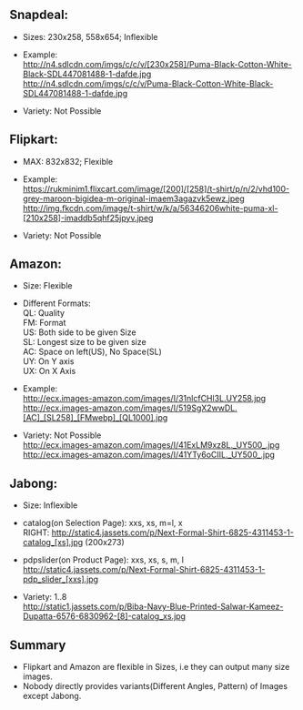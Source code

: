 ## Snapdeal:
* Sizes: 230x258, 558x654; Inflexible

* Example:  
http://n4.sdlcdn.com/imgs/c/c/v/[230x258]/Puma-Black-Cotton-White-Black-SDL447081488-1-dafde.jpg  
http://n4.sdlcdn.com/imgs/c/c/v/Puma-Black-Cotton-White-Black-SDL447081488-1-dafde.jpg

* Variety: Not Possible


## Flipkart:
* MAX: 832x832; Flexible

* Example:  
https://rukminim1.flixcart.com/image/[200]/[258]/t-shirt/p/n/2/vhd100-grey-maroon-bigidea-m-original-imaem3agazvk5ewz.jpeg  
http://img.fkcdn.com/image/t-shirt/w/k/a/56346206white-puma-xl-[210x258]-imaddb5qhf25jpyv.jpeg

* Variety: Not Possible


## Amazon:
* Size: Flexible

* Different Formats:  
QL: Quality  
FM: Format  
US: Both side to be given Size  
SL: Longest size to be given size  
AC: Space on left(US), No Space(SL)  
UY: On Y axis  
UX: On X Axis  

* Example:  
http://ecx.images-amazon.com/images/I/31nlcfCHl3L.UY258.jpg  
http://ecx.images-amazon.com/images/I/519SgX2wwDL.[AC]_[SL258]_[FMwebp]_[QL1000].jpg

* Variety: Not Possible  
http://ecx.images-amazon.com/images/I/41ExLM9xz8L._UY500_.jpg  
http://ecx.images-amazon.com/images/I/41YTy6oCIIL._UY500_.jpg


## Jabong:
* Size: Inflexible

* catalog(on Selection Page): xxs, xs, m=l, x  
RIGHT: http://static4.jassets.com/p/Next-Formal-Shirt-6825-4311453-1-catalog_[xs].jpg (200x273)

* pdpslider(on Product Page): xxs, xs, s, m, l  
http://static4.jassets.com/p/Next-Formal-Shirt-6825-4311453-1-pdp_slider_[xxs].jpg

* Variety: 1..8  
http://static1.jassets.com/p/Biba-Navy-Blue-Printed-Salwar-Kameez-Dupatta-6576-6830962-[8]-catalog_xs.jpg


## Summary
* Flipkart and Amazon are flexible in Sizes, i.e they can output many size images.  
* Nobody directly provides variants(Different Angles, Pattern) of Images except Jabong.
